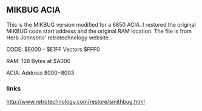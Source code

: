 
## MIKBUG ACIA

This is the MIKBUG version modified for a 6850 ACIA.
I restored the original MIKBUG code start address and the original RAM location.
The file is from Herb Johnsons' retrotechnology website.

CODE: $E000 - $E1FF  Vectors $FFF0

RAM: 128 Bytes at $A000

ACIA: Address $8000-$8003

### links

http://www.retrotechnology.com/restore/smithbug.html

